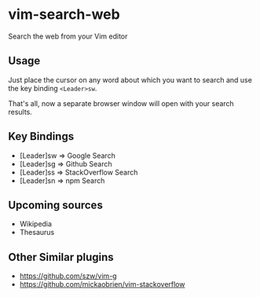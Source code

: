 # vim-search-web

Search the web from your Vim editor

## Usage
Just place the cursor on any word about which you want to search and use
the key binding `<Leader>sw`.

That's all, now a separate browser window will open with your search results.


## Key Bindings
- [Leader]sw => Google Search
- [Leader]sg => Github Search
- [Leader]ss => StackOverflow Search
- [Leader]sn => npm Search

## Upcoming sources
- Wikipedia
- Thesaurus

## Other Similar plugins
 - https://github.com/szw/vim-g
 - https://github.com/mickaobrien/vim-stackoverflow
